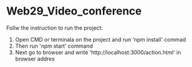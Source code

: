 # Web29_Video_conference
Follw the instruction to run the project:

1. Open CMD or terminala on the project and run 'npm install' commad
2. Then run 'npm start' command
3. Next go to browser and write 'http://localhost:3000/action.html' in browser addres
